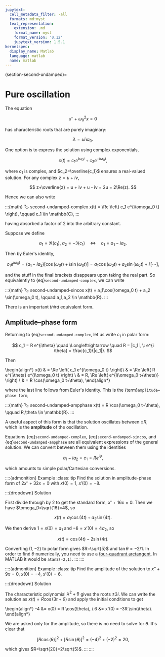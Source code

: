 ```yaml
---
jupytext:
  cell_metadata_filter: -all
  formats: md:myst
  text_representation:
    extension: .md
    format_name: myst
    format_version: '0.12'
    jupytext_version: 1.5.1
kernelspec:
  display_name: Matlab
  language: matlab
  name: matlab
---
```

(section-second-undamped)=
# Pure oscillation

The equation 

$$
x'' +  \omega_0^2 x = 0 
$$

has characteristic roots that are purely imaginary: 

$$
\lambda = \pm i\, \omega_0. 
$$

One option is to express the solution using complex exponentials,

$$
x(t) = c_1 e^{i\omega_0 t} + c_2 e^{-i\omega_0 t},
$$

where $c_1$ is complex, and $c_2=\overline{c_1}$ ensures a real-valued solution. For any complex $z=u+iv$, 

$$
z+\overline{z} = u + iv + u - iv = 2u = 2\Re(z).
$$

Hence we can also write 

:::{math}
:label: second-undamped-complex
x(t) = \Re \left( c_1 e^{i\omega_0 t} \right), \qquad c_1 \in \mathbb{C},
:::

having absorbed a factor of 2 into the arbitrary constant. 

Suppose we define

$$
a_1 = \Re(c_1), \; a_2=-\Im(c_1) \quad \Longleftrightarrow \quad c_1 = a_1 - i a_2.
$$

Then by Euler's identity,

$$
c_1 e^{i\omega_0 t} = (a_1 - i a_2)[ \cos(\omega_0 t) + i \sin(\omega_0 t) ] = a_1 \cos(\omega_0 t) + a_2 \sin(\omega_0 t) + i\,[\cdots],
$$

and the stuff in the final brackets disappears upon taking the real part. So equivalently to {eq}`second-undamped-complex`, we can write

:::{math} 
:label: second-undamped-sincos
x(t) = a_1\cos(\omega_0 t) + a_2 \sin(\omega_0 t), \qquad a_1,a_2 \in \mathbb{R}.
:::

There is an important *third* equivalent form.

## Amplitude–phase form

Returning to {eq}`second-undamped-complex`, let us write $c_1$ in polar form:

$$
c_1 = R e^{i\theta} \quad \Longleftrightarrow \quad  R = |c_1|, \: e^{i \theta} = \frac{c_1}{|c_1|}.
$$

Then

\begin{align*}
x(t) & = \Re \left( c_1 e^{i\omega_0 t} \right)\\
& = \Re \left( R e^{i\theta} e^{i\omega_0 t} \right) \\
& = R\, \Re \left( e^{i(\omega_0 t+\theta)} \right) \\
& = R \cos(\omega_0 t+\theta),
\end{align*}

where the last line follows from Euler's identity. This is the {term}`amplitude–phase form`,

:::{math}
:label: second-undamped-ampphase
x(t) = R \cos(\omega_0 t+\theta), \qquad R,\theta \in \mathbb{R}.
:::

A useful aspect of this form is that the solution oscillates between $\pm R$, which is the **amplitude** of the oscillation. 

Equations {eq}`second-undamped-complex`, {eq}`second-undamped-sincos`, and {eq}`second-undamped-ampphase` are all equivalent expressions of the general solution. We can convert between them using the identities

$$
a_1 - i a_2 = c_1 = R e^{i\theta},
$$

which amounts to simple polar/Cartesian conversions.

::::{admonition} Example
:class: tip
Find the solution in amplitude-phase form of $2x''+32x=0$ with $x(0)=1$, $x'(0)=-8$.

:::{dropdown} Solution

First divide through by 2 to get the standard form, $x''+16x=0$. Then we have $\omega_0=\sqrt{16}=4$, so

$$
x(t) = a_1 \cos(4 t) + a_2 \sin(4 t).
$$

We then derive $1=x(0)=a_1$ and $-8=x'(0)=4a_2$, so

$$
x(t) = \cos(4 t) -2 \sin(4 t).
$$

Converting $(1,-2)$ to polar form gives $R=\sqrt{5}$ and $\tan \theta = -2/1$. In order to find $\theta$ numerically, you need to use a [four-quadrant arctangent](https://www.mathworks.com/help/matlab/ref/atan2.html#buct8h0-4). In MATLAB it would be `atan2(-2,1)`. 
:::
::::

::::{admonition} Example
:class: tip
Find the amplitude of the solution to $x''+9x=0$, $x(0)=-4$, $x'(0)=6$.

:::{dropdown} Solution

The characteristic polynomial $\lambda^2+9$ gives the roots $\pm 3i$. We can write the solution as $x(t) = R \cos(3 t + \theta)$ and apply the initial conditions to get

\begin{align*}
-4 &= x(0) = R \cos(\theta), \\
6 &= x'(0) = -3R \sin(\theta).
\end{align*}

We are asked only for the amplitude, so there is no need to solve for $\theta$. It's clear that

$$
[R \cos(\theta)]^2 + [R \sin(\theta)]^2 = (-4)^2 + (-2)^2 = 20,
$$

which gives $R=\sqrt{20}=2\sqrt{5}$. 
:::
::::
